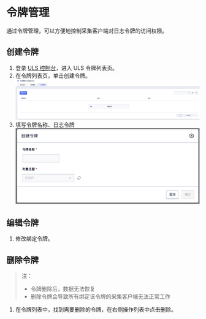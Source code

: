 # 令牌管理

通过令牌管理，可以方便地控制采集客户端对日志令牌的访问权限。

## 创建令牌

1. 登录 [ULS 控制台](https://console.ucloud.cn/ulogservice/token)，进入 ULS 令牌列表页。
2. 在令牌列表页，单击创建令牌。
   ![创建令牌1](/images/token/create_token_1.png)
3. 填写令牌名称、日志令牌
   ![创建令牌2](/images/token/create_token_2.png)

## 编辑令牌

1. 修改绑定令牌。

## 删除令牌

> 注：
>
> - 令牌删除后，数据无法恢复
> - 删除令牌会导致所有绑定该令牌的采集客户端无法正常工作

1. 在令牌列表中，找到需要删除的令牌，在右侧操作列表中点击删除。